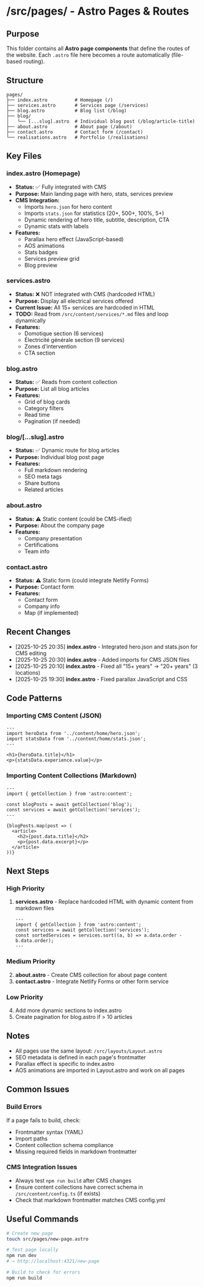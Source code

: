 # /src/pages/ - Astro Pages & Routes

## Purpose

This folder contains all **Astro page components** that define the routes of the website.
Each `.astro` file here becomes a route automatically (file-based routing).

## Structure

```
pages/
├── index.astro          # Homepage (/)
├── services.astro       # Services page (/services)
├── blog.astro           # Blog list (/blog)
├── blog/
│   └── [...slug].astro  # Individual blog post (/blog/article-title)
├── about.astro          # About page (/about)
├── contact.astro        # Contact form (/contact)
└── realisations.astro   # Portfolio (/realisations)
```

## Key Files

### index.astro (Homepage)
- **Status:** ✅ Fully integrated with CMS
- **Purpose:** Main landing page with hero, stats, services preview
- **CMS Integration:**
  - Imports `hero.json` for hero content
  - Imports `stats.json` for statistics (20+, 500+, 100%, 5+)
  - Dynamic rendering of hero title, subtitle, description, CTA
  - Dynamic stats with labels
- **Features:**
  - Parallax hero effect (JavaScript-based)
  - AOS animations
  - Stats badges
  - Services preview grid
  - Blog preview

### services.astro
- **Status:** ❌ NOT integrated with CMS (hardcoded HTML)
- **Purpose:** Display all electrical services offered
- **Current Issue:** All 15+ services are hardcoded in HTML
- **TODO:** Read from `/src/content/services/*.md` files and loop dynamically
- **Features:**
  - Domotique section (6 services)
  - Électricité générale section (9 services)
  - Zones d'intervention
  - CTA section

### blog.astro
- **Status:** ✅ Reads from content collection
- **Purpose:** List all blog articles
- **Features:**
  - Grid of blog cards
  - Category filters
  - Read time
  - Pagination (if needed)

### blog/[...slug].astro
- **Status:** ✅ Dynamic route for blog articles
- **Purpose:** Individual blog post page
- **Features:**
  - Full markdown rendering
  - SEO meta tags
  - Share buttons
  - Related articles

### about.astro
- **Status:** ⚠️ Static content (could be CMS-ified)
- **Purpose:** About the company page
- **Features:**
  - Company presentation
  - Certifications
  - Team info

### contact.astro
- **Status:** ⚠️ Static form (could integrate Netlify Forms)
- **Purpose:** Contact form
- **Features:**
  - Contact form
  - Company info
  - Map (if implemented)

## Recent Changes

- [2025-10-25 20:35] **index.astro** - Integrated hero.json and stats.json for CMS editing
- [2025-10-25 20:30] **index.astro** - Added imports for CMS JSON files
- [2025-10-25 20:10] **index.astro** - Fixed all "15+ years" → "20+ years" (3 locations)
- [2025-10-25 19:30] **index.astro** - Fixed parallax JavaScript and CSS

## Code Patterns

### Importing CMS Content (JSON)
```astro
---
import heroData from '../content/home/hero.json';
import statsData from '../content/home/stats.json';
---

<h1>{heroData.title}</h1>
<p>{statsData.experience.value}</p>
```

### Importing Content Collections (Markdown)
```astro
---
import { getCollection } from 'astro:content';

const blogPosts = await getCollection('blog');
const services = await getCollection('services');
---

{blogPosts.map(post => (
  <article>
    <h2>{post.data.title}</h2>
    <p>{post.data.excerpt}</p>
  </article>
))}
```

## Next Steps

### High Priority
1. **services.astro** - Replace hardcoded HTML with dynamic content from markdown files
   ```astro
   ---
   import { getCollection } from 'astro:content';
   const services = await getCollection('services');
   const sortedServices = services.sort((a, b) => a.data.order - b.data.order);
   ---
   ```

### Medium Priority
2. **about.astro** - Create CMS collection for about page content
3. **contact.astro** - Integrate Netlify Forms or other form service

### Low Priority
4. Add more dynamic sections to index.astro
5. Create pagination for blog.astro if > 10 articles

## Notes

- All pages use the same layout: `/src/layouts/Layout.astro`
- SEO metadata is defined in each page's frontmatter
- Parallax effect is specific to index.astro
- AOS animations are imported in Layout.astro and work on all pages

## Common Issues

### Build Errors
If a page fails to build, check:
- Frontmatter syntax (YAML)
- Import paths
- Content collection schema compliance
- Missing required fields in markdown frontmatter

### CMS Integration Issues
- Always test `npm run build` after CMS changes
- Ensure content collections have correct schema in `/src/content/config.ts` (if exists)
- Check that markdown frontmatter matches CMS config.yml

## Useful Commands

```bash
# Create new page
touch src/pages/new-page.astro

# Test page locally
npm run dev
# → http://localhost:4321/new-page

# Build to check for errors
npm run build
```
